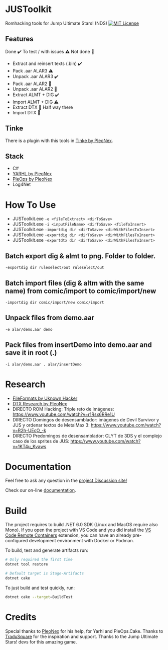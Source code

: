 # JUSToolkit
Romhacking tools for Jump Ultimate Stars! (NDS) [![MIT License](https://img.shields.io/badge/license-MIT-blue.svg?style=flat)](https://choosealicense.com/licenses/mit/)

## Features

Done ✔️
To test / with issues ⚠️
Not done 🛑

- Extract and reinsert texts (.bin) ✔️
- Pack .aar ALAR3 ⚠️
- Unpack .aar ALAR3 ✔️
- Pack .aar ALAR2 🛑
- Unpack .aar ALAR2 🛑
- Extract ALMT + DIG ✔️
- Import ALMT + DIG ⚠️
- Extract DTX 🛑 Half way there
- Import DTX 🛑

## Tinke
There is a plugin with this tools in [Tinke by PleoNex](https://github.com/pleonex/tinke).

## Stack
- C#
- [YARHL by PleoNex](https://github.com/SceneGate/Yarhl)
- [PleOps by PleoNex](https://github.com/pleonex/PleOps.Cake)
- Log4Net

# How To Use

- JUSToolkit.exe `-e <fileToExtract> <dirToSave>`
- JUSToolkit.exe `-i <inputFileName> <dirToSave> <fileToInsert>`
- JUSToolkit.exe `-importdig dir <dirToSave> <dirWithFilesToInsert>`
- JUSToolkit.exe `-exportdig dir <dirToSave> <dirWithFilesToInsert>`
- JUSToolkit.exe `-exportdtx dir <dirToSave> <dirWithFilesToInsert>`

## Batch export dig & almt to png. Folder to folder.
`-exportdig dir ruleselect/out ruleselect/out`

## Batch import files (dig & altm with the same name) from comic/import to comic/import/new
`-importdig dir comic/import/new comic/import`

## Unpack files from demo.aar
`-e alar/demo.aar demo`

## Pack files from insertDemo into demo.aar and save it in root (.)
`-i alar/demo.aar . alar/insertDemo`

# Research
- [FileFormats by Uknown Hacker](FileFormats.md)
- [DTX Research by PleoNex](dtx-research.md)
- DIRECTO ROM Hacking: Triple reto de imágenes: https://www.youtube.com/watch?v=r1Rsx6RRe1U
- DIRECTO Domingos de desensamblador: imágenes de Devil Survivor y JUS y ordenar textos de MetalMax 3: https://www.youtube.com/watch?v=R2h-UEcO_-k
- DIRECTO Predomingos de desensamblador: CLYT de 3DS y el complejo caso de los sprites de JUS: https://www.youtube.com/watch?v=1KT4u_Kvaws 

# Documentation

Feel free to ask any question in the
[project Discussion site!](https://github.com/pleonex/template-csharp/discussions)

Check our on-line [documentation](https://www.pleonex.dev/PleOps.Cake/).

# Build

The project requires to build .NET 6.0 SDK (Linux and MacOS require also Mono).
If you open the project with VS Code and you did install the
[VS Code Remote Containers](https://code.visualstudio.com/docs/remote/containers)
extension, you can have an already pre-configured development environment with
Docker or Podman.

To build, test and generate artifacts run:

```sh
# Only required the first time
dotnet tool restore

# Default target is Stage-Artifacts
dotnet cake
```

To just build and test quickly, run:

```sh
dotnet cake --target=BuildTest
```

# Credits
Special thanks to [PleoNex](https://github.com/pleonex) for his help, for Yarhl and PleOps.Cake.
Thanks to [TraduSquare](https://tradusquare.es) for the inspiration and support.
Thanks to the Jump Ultimate Stars! devs for this amazing game.